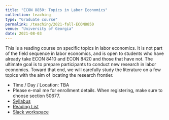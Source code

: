 ```yaml
---
title: "ECON 8850: Topics in Labor Economics"
collection: teaching
type: "Graduate course"
permalink: /teaching/2021-fall-ECON8850
venue: "University of Georgia"
date: 2021-08-03
---
```


   This is a reading course on specific topics in labor economics. It is not part of the field sequence in labor economics, and is open to students who have already take ECON 8410 and ECON 8420 and those that have not. 
   The ultimate goal is to prepare participants to conduct new research in labor economics. Toward that end, we will carefully study the literature on a few topics with the aim of locating the research frontier.



* Time / Day / Location: TBA
* Please e-mail me for enrollment details. When registering, make sure to choose section 50677.
* [Syllabus](https://www.overleaf.com/read/fbsvmtkpxvhj)
* [Reading List](https://www.overleaf.com/read/ntjtkwbqbxwm)
* [Slack workspace](https://uga-labor-economics.slack.com/)